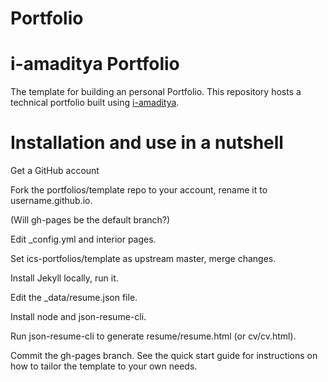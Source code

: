 #  Portfolio
# i-amaditya Portfolio

The template for building an personal Portfolio.
This repository hosts a technical portfolio built using [i-amaditya](https://i-amaditya.github.io/Portfolio/). 

# Installation and use in a nutshell

 Get a GitHub account

Fork the portfolios/template repo to your account, rename it to username.github.io.

 (Will gh-pages be the default branch?)

 Edit _config.yml and interior pages.

 Set ics-portfolios/template as upstream master, merge changes.

 

 Install Jekyll locally, run it.

Edit the _data/resume.json file.

 Install node and json-resume-cli.

 Run json-resume-cli to generate resume/resume.html (or cv/cv.html).

 Commit the gh-pages branch.
See the quick start guide for instructions on how to tailor the template to your own needs.
